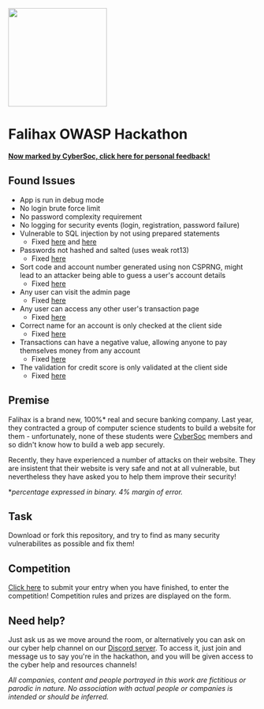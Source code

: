 <img src="static/falihax.png" width="200" />

# Falihax OWASP Hackathon

[**Now marked by CyberSoc, click here for personal feedback!**](FEEDBACK.md)

## Found Issues
- App is run in debug mode
- No login brute force limit
- No password complexity requirement
- No logging for security events (login, registration, password failure)
- Vulnerable to SQL injection by not using prepared statements
	- Fixed [here](https://github.com/LukeBriggsDev/owasp-falihax/commit/51757ee526e42201e4ec316e64c3f4a95ff36c19) and [here](commit/d9f2ac0c22a95c44c5df5084f0fd392ae63ac71a)
- Passwords not hashed and salted (uses weak rot13)
	- Fixed [here](https://github.com/LukeBriggsDev/owasp-falihax/commit/d86c1663876afca48d6d15598795b3b04f9ea873)
- Sort code and account number generated using non CSPRNG, might lead to an attacker being able to guess a user's account details
	- Fixed [here](https://github.com/LukeBriggsDev/owasp-falihax/commit/85dcdad0e35cc297a65dbf6802e8e0f93cd5c253)
- Any user can visit the admin page
	- Fixed [here](https://github.com/LukeBriggsDev/owasp-falihax/commit/6dff0feb13d255abe5e8661669b6fe43003ac353)
- Any user can access any other user's transaction page
	- Fixed [here](https://github.com/LukeBriggsDev/owasp-falihax/commit/89015d8ab789c326cc7866cc23ac684a8e69b986)
- Correct name for an account is only checked at the client side
	- Fixed [here](https://github.com/LukeBriggsDev/owasp-falihax/commit/43c60628f79757080b063ebcdbb4b5e0df9f3dad)
- Transactions can have a negative value, allowing anyone to pay themselves money from any account
	- Fixed [here](https://github.com/LukeBriggsDev/owasp-falihax/commit/d0cf14043d5204cdcedc32bcb47a614106d9b8d3)
- The validation for credit score is only validated at the client side
	- Fixed [here](https://github.com/LukeBriggsDev/owasp-falihax/commit/58b3f362e5885cf8f287c91a06b1d7af3d96737a)

## Premise
Falihax is a brand new, 100%* real and secure banking company. Last year, they
contracted a group of computer science students to build a website for them -
unfortunately, none of these students
were [CyberSoc](https://cybersoc.org.uk/?r=falihax) members and so didn't know
how to build a web app securely.

Recently, they have experienced a number of
attacks on their website. They are insistent that their website is very safe and
not at all vulnerable, but nevertheless they have asked you to help them improve
their security!

**percentage expressed in binary. 4% margin of error.*

## Task
Download or fork this repository, and try to find as many security vulnerabilites
as possible and fix them!

## Competition

[Click here](https://forms.office.com/r/hza2ZDWt02) to submit your entry when
you have finished, to enter the competition! Competition rules and prizes are
displayed on the form.

## Need help?
Just ask us as we move around the room, or alternatively you can ask on our
cyber help channel on our [Discord server](https://cybersoc.org.uk/discord).
To access it, just join and message us to say you're in the hackathon, and you
will be given access to the cyber help and resources channels!

*All companies, content and people portrayed in this work
are fictitious or parodic in nature. No association with actual people or
companies is intended or should be inferred.*
